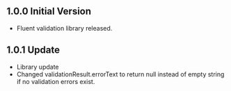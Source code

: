 ## 1.0.0 Initial Version

- Fluent validation library released.

## 1.0.1 Update
- Library update
- Changed validationResult.errorText to return null instead of empty string if no validation errors exist. 
